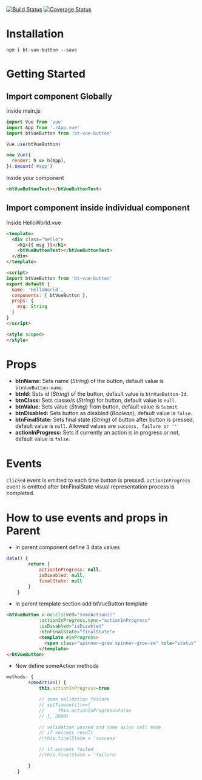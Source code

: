 [![Build Status](https://travis-ci.org/perdeepOsingh/bt-vue-button.svg?branch=master)](https://travis-ci.org/perdeepOsingh/bt-vue-button) [![Coverage Status](https://coveralls.io/repos/github/perdeepOsingh/bt-vue-button/badge.svg?branch=master)](https://coveralls.io/github/perdeepOsingh/bt-vue-button?branch=master)

# Installation
```shell
npm i bt-vue-button --save
```

# Getting Started
## Import component Globally
Inside main.js
```javascript
import Vue from 'vue'
import App from './App.vue'
import btVueButton from 'bt-vue-button'

Vue.use(btVueButton)

new Vue({
  render: h => h(App),
}).$mount('#app')
```

Inside your component

```html
<btVueButtonTest></btVueButtonTest>
```

## Import component inside individual component
Inside HelloWorld.vue

```html
<template>
  <div class="hello">
    <h1>{{ msg }}</h1>
    <btVueButtonTest></btVueButtonTest>
  </div>
</template>

<script>
import btVueButton from 'bt-vue-button'
export default {
  name: 'HelloWorld',
  components: { btVueButton },
  props: {
    msg: String
  }
}
</script>

<style scoped>
</style>
```

# Props
- **btnName:**  Sets name (*String*) of the button, default value is `btnVueButton-name`.
- **btnId:** Sets id (*String*) of the button, default value is `btnVueButton-Id`.
- **btnClass:** Sets classe/s (*String*) for button, default value is `null`.
- **btnValue:** Sets value (*String*) from button, default value is `Submit`.
- **btnDisabled:** Sets button as disabled (*Boolean*), default value is `false`.
- **btnFinalState:** Sets final state (*String*) of button after button is pressed, default value is `null`. Allowed values are `success, failure or ''`
- **actionInProgress:** Sets if currently an action is in progress or not, default value is `false`.

# Events
`clicked` event is emitted to each time button is pressed.
`actionInProgress` event is emitted after btnFinalState visual representation process is completed.

# How to use events and props in Parent
- In parent component define 3 data values

```javascript
data() {
        return {
            actionInProgress: null,
            isDisabled: null,
            finalState: null
        }
    }
```

- In parent template section add btVueButton template

```html
<btVueButton v-on:clicked="someAction()"
            :actionInProgress.sync="actionInProgress"
            :isDisabled="isDisabled"
            :btnFinalState="finalState">
            <template #inProgress>
              <span class="spinner-grow spinner-grow-sm" role="status" aria-hidden="true"></span>
            </template>
</btVueButton>
```

- Now define someAction methods

```javascript
methods: {
        someAction() {
            this.actionInProgress=true

            // some validation failure
            // setTimeout(()=>{
            //     this.actionInProgress=false
            // }, 2000)

            // validation passed and some axios call made
            // if success result
            //this.finalState = 'success'

            // if success failed
            //this.finalState = 'failure'

        }
    }
```